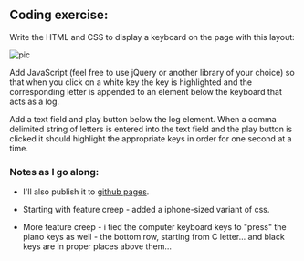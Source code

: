 ## Coding exercise:

Write the HTML and CSS to display a keyboard on the page with this layout:

![pic](http://i.imgur.com/yzKdKzv.png)

Add JavaScript (feel free to use jQuery or another library of your choice) so that when you click on a white key the key is highlighted and the corresponding letter is appended to an element below the keyboard that acts as a log.

Add a text field and play button below the log element. When a comma delimited string of letters is entered into the text field and the play button is clicked it should highlight the appropriate keys in order for one second at a time.

### Notes as I go along:

- I'll also publish it to [github pages](http://istro.github.io/br/).

- Starting with feature creep - added a iphone-sized variant of css.

- More feature creep - i tied the computer keyboard keys to "press" the piano keys as well - the bottom row, starting from C letter... and black keys are in proper places above them...

